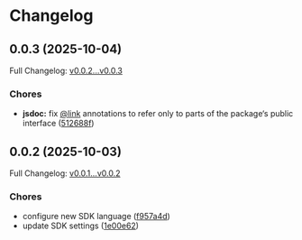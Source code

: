 # Changelog

## 0.0.3 (2025-10-04)

Full Changelog: [v0.0.2...v0.0.3](https://github.com/unityaisolutions/bandlab-sdk-typescript/compare/v0.0.2...v0.0.3)

### Chores

* **jsdoc:** fix [@link](https://github.com/link) annotations to refer only to parts of the package‘s public interface ([512688f](https://github.com/unityaisolutions/bandlab-sdk-typescript/commit/512688fd1fb20efb402b6f11ca620134d65212c6))

## 0.0.2 (2025-10-03)

Full Changelog: [v0.0.1...v0.0.2](https://github.com/unityaisolutions/bandlab-sdk-typescript/compare/v0.0.1...v0.0.2)

### Chores

* configure new SDK language ([f957a4d](https://github.com/unityaisolutions/bandlab-sdk-typescript/commit/f957a4dbdcea755e8707efb88a2c2c570cea202f))
* update SDK settings ([1e00e62](https://github.com/unityaisolutions/bandlab-sdk-typescript/commit/1e00e6216444635a2d78b8544a7c94db28f6f9ac))
